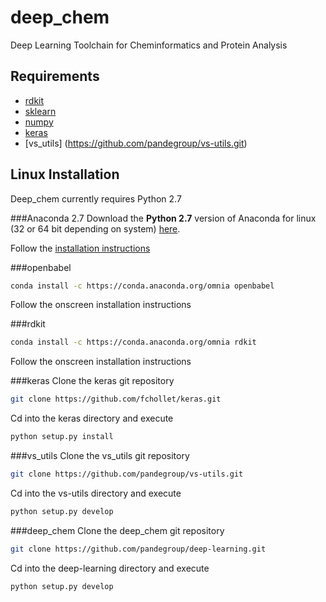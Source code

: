 deep_chem
=============

Deep Learning Toolchain for Cheminformatics and Protein Analysis

Requirements
------------
* [rdkit](http://www.rdkit.org/docs/Install.html)
* [sklearn](https://github.com/scikit-learn/scikit-learn.git)
* [numpy](https://store.continuum.io/cshop/anaconda/)
* [keras](keras.io)
* [vs_utils] (https://github.com/pandegroup/vs-utils.git)

Linux Installation
------------------

Deep_chem currently requires Python 2.7

###Anaconda 2.7
Download the **Python 2.7** version of Anaconda for linux (32 or 64 bit depending on system) [here](www.continuum.io/downloads#_unix).

Follow the [installation instructions](http://docs.continuum.io/anaconda/install#linux-install)

###openbabel
```bash
conda install -c https://conda.anaconda.org/omnia openbabel
```  

Follow the onscreen installation instructions

###rdkit
```bash
conda install -c https://conda.anaconda.org/omnia rdkit
```

Follow the onscreen installation instructions

###keras
Clone the keras git repository
```bash
git clone https://github.com/fchollet/keras.git
```

Cd into the keras directory and execute
```bash
python setup.py install
```

###vs_utils
Clone the vs_utils git repository
```bash
git clone https://github.com/pandegroup/vs-utils.git
```

Cd into the vs-utils directory and execute
```bash
python setup.py develop
```

###deep_chem
Clone the deep_chem git repository
```bash
git clone https://github.com/pandegroup/deep-learning.git
```

Cd into the deep-learning directory and execute 
```bash
python setup.py develop
```
